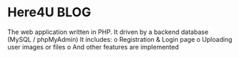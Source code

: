 # Here4U BLOG
The web application written in PHP.
It driven by a backend database (MySQL / phpMyAdmin)
It includes:
o Registration & Login page
o Uploading user images or files
o And other features are implemented
